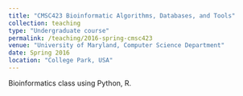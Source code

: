 ```yaml
---
title: "CMSC423 Bioinformatic Algorithms, Databases, and Tools"
collection: teaching
type: "Undergraduate course"
permalink: /teaching/2016-spring-cmsc423
venue: "University of Maryland, Computer Science Department"
date: Spring 2016
location: "College Park, USA"
---
```


Bioinformatics class using Python, R.